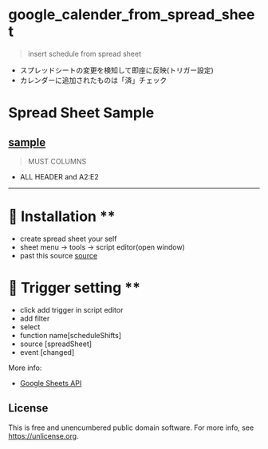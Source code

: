 # google_calender_from_spread_sheet

> insert schedule from spread sheet 

- スプレッドシートの変更を検知して即座に反映(トリガー設定)
- カレンダーに追加されたものは「済」チェック

# Spread Sheet Sample 

## [sample](https://docs.google.com/spreadsheets/d/1sBh8rc-nnwt-Ma067rqBUcL878I2bsXkwd1DiU0s1V4/edit?usp=sharing)

> MUST COLUMNS
- ALL HEADER and A2:E2

-------------

# 🌈 Installation **

- create spread sheet your self
- sheet menu -> tools -> script editor(open window)
- past this source [source]()


# 🌈 Trigger setting **
- click add trigger in script editor
- add filter
- select
 - function name[scheduleShifts] 
 - source [spreadSheet] 
 - event [changed] 


More info:
- [Google Sheets API](https://developers.google.com/sheets/api/reference/rest)


## License
This is free and unencumbered public domain software. For more info, see https://unlicense.org.
